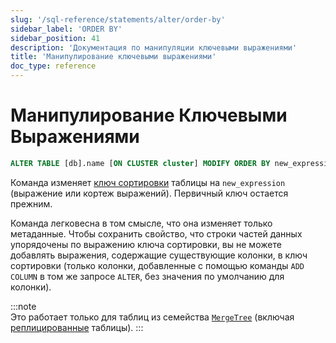 ```yaml
---
slug: '/sql-reference/statements/alter/order-by'
sidebar_label: 'ORDER BY'
sidebar_position: 41
description: 'Документация по манипуляции ключевыми выражениями'
title: 'Манипулирование ключевыми выражениями'
doc_type: reference
---
```

# Манипулирование Ключевыми Выражениями

```sql
ALTER TABLE [db].name [ON CLUSTER cluster] MODIFY ORDER BY new_expression
```

Команда изменяет [ключ сортировки](../../../engines/table-engines/mergetree-family/mergetree.md) таблицы на `new_expression` (выражение или кортеж выражений). Первичный ключ остается прежним.

Команда легковесна в том смысле, что она изменяет только метаданные. Чтобы сохранить свойство, что строки частей данных упорядочены по выражению ключа сортировки, вы не можете добавлять выражения, содержащие существующие колонки, в ключ сортировки (только колонки, добавленные с помощью команды `ADD COLUMN` в том же запросе `ALTER`, без значения по умолчанию для колонки).

:::note    
Это работает только для таблиц из семейства [`MergeTree`](../../../engines/table-engines/mergetree-family/mergetree.md) (включая [реплицированные](../../../engines/table-engines/mergetree-family/replication.md) таблицы).
:::